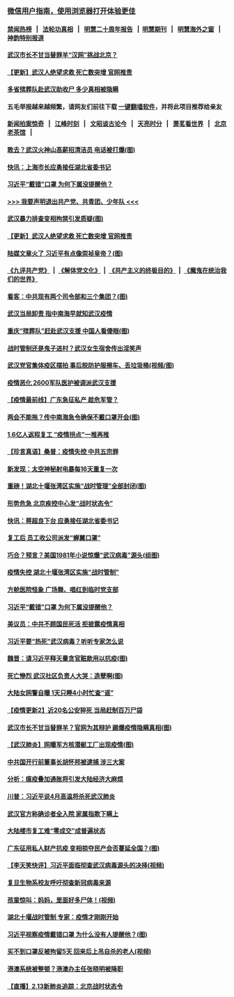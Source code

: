 ### [微信用户指南，使用浏览器打开体验更佳](https://github.com/gfw-breaker/banned-news1/blob/master/indexes/wechat-guide.md?t=0)
#### [禁闻热榜](热点新闻.md?t=0)  &nbsp;&nbsp;|&nbsp;&nbsp; [法轮功真相](https://github.com/gfw-breaker/truth/blob/master/README.md?t=0) &nbsp;&nbsp;|&nbsp;&nbsp; [明慧二十周年报告](https://github.com/gfw-breaker/mh-reports/blob/master/README.md?t=0) &nbsp;&nbsp;|&nbsp;&nbsp;[明慧期刊](https://github.com/gfw-breaker/mh-qikan) &nbsp;&nbsp;|&nbsp;&nbsp; [明慧海外之窗](https://github.com/gfw-breaker/mh-news/blob/master/README.md?t=0) &nbsp;&nbsp;|&nbsp;&nbsp; [神韵特别报道](https://github.com/gfw-breaker/mh-news/blob/master/shenyun.md?t=0)
#### [ 武汉市长不甘当替罪羊“汉网”挑战北京？](https://github.com/gfw-breaker/banned-news/blob/master/pages/nsc413/n11864550.md)
#### [ 【更新】武汉人绝望求救 死亡数突增 官网推责](https://github.com/gfw-breaker/banned-news/blob/master/pages/nf4514/n11801312.md)
#### [ 多省殡葬队赴武汉助收尸 多少真相被隐瞒](https://github.com/gfw-breaker/banned-news/blob/master/pages/nf4514/n11864132.md)
#### 五毛举报越来越频繁，请网友们前往下载 [一键翻墙软件](https://github.com/gfw-breaker/ssr-accounts)，并将此项目推荐给亲友
#### [新闻拍案惊奇](https://github.com/gfw-breaker/banned-news1/blob/master/pages/link4.md) &nbsp;&nbsp;|&nbsp;&nbsp; [江峰时刻](https://github.com/gfw-breaker/banned-news1/blob/master/pages/link4.md) &nbsp;&nbsp;|&nbsp;&nbsp; [文昭谈古论今](https://github.com/gfw-breaker/banned-news1/blob/master/pages/link4.md) &nbsp;&nbsp;|&nbsp;&nbsp; [天亮时分](https://github.com/gfw-breaker/banned-news1/blob/master/pages/link4.md) &nbsp;&nbsp;|&nbsp;&nbsp; [萧茗看世界](https://github.com/gfw-breaker/banned-news1/blob/master/pages/link4.md) &nbsp;&nbsp;|&nbsp;&nbsp; [北京老茶馆](https://github.com/gfw-breaker/banned-news1/blob/master/pages/link4.md) &nbsp;&nbsp;|&nbsp;&nbsp; 
#### [ 敢去？武汉火神山高薪招清洁员 电话被打爆(图)](https://github.com/gfw-breaker/banned-news/blob/master/pages/p1/922897.md)
#### [ 快讯：上海市长应勇接任湖北省委书记](https://github.com/gfw-breaker/banned-news/blob/master/pages/nsc413/n11865112.md)
#### [ 习近平“戴错”口罩 为何下属没提醒他？](https://github.com/gfw-breaker/banned-news/blob/master/pages/prog1138/a102775984.md)
#### [>>> 我要声明退出共产党、共青团、少年队 <<<](https://github.com/begood0513/goodnews/blob/master/quit/letter.md) 
#### [ 武汉暴力排查变相拘禁引发质疑(图)](https://github.com/gfw-breaker/banned-news/blob/master/pages/p1/922902.md)
#### [ 【更新】武汉人绝望求救 死亡数突增 官网推责](https://github.com/gfw-breaker/banned-news/blob/master/pages/nsc413/n11801312.md)
#### [ 陆媒文章火了 习近平有点像崇祯皇帝？(图)](https://github.com/gfw-breaker/banned-news/blob/master/pages/p2/922910.md)
#### [《九评共产党》](https://github.com/begood0513/9ping.md/blob/master/README.md) &nbsp;|&nbsp; [《解体党文化》](../../../../jtdwh.md/blob/master/README.md)  &nbsp;|&nbsp; [《共产主义的终极目的》](../../../../gczydzjmd.md/blob/master/README.md) &nbsp;|&nbsp; [《魔鬼在统治我们的世界》](../../../../mgztzwmdsj.md/blob/master/README.md) 
#### [ 看客：中共现有两个司令部和三个集团？(图)](https://github.com/gfw-breaker/banned-news/blob/master/pages/p2/922873.md)
#### [ 武汉当局卸责 指中南海早就知武汉疫情](https://github.com/gfw-breaker/banned-news/blob/master/pages/prog204/a102776122.md)
#### [ 重庆“殡葬队”赶赴武汉支援 中国人看傻眼(图)](https://github.com/gfw-breaker/banned-news/blob/master/pages/p1/922886.md)
#### [ 战时管制还是鬼子进村？武汉女生宿舍传出淫笑声](https://github.com/gfw-breaker/banned-news/blob/master/pages/prog204/a102776081.md)
#### [ 武汉党官集体疫区摆拍 事后脱防护服擦车、丢垃圾桶(视频/图)](https://github.com/gfw-breaker/banned-news/blob/master/pages/p1/922908.md)
#### [ 疫情恶化 2600军队医护被调派武汉支援](https://github.com/gfw-breaker/banned-news/blob/master/pages/nsc413/n11865111.md)
#### [ 【疫情最前线】广东急征私产 趁危军管？](https://github.com/gfw-breaker/banned-news/blob/master/pages/nf4514/n11864205.md)
#### [ 两会不能拖？传中南海急令确保不戴口罩开会(图)](https://github.com/gfw-breaker/banned-news/blob/master/pages/p2/922875.md)
#### [ 1.6亿人返程复工 “疫情拐点”一推再推](https://github.com/gfw-breaker/banned-news/blob/master/pages/nf4514/n11864186.md)
#### [ 【珍言真语】桑普：疫情失控 中共五宗罪](https://github.com/gfw-breaker/banned-news/blob/master/pages/nf4514/n11864157.md)
#### [ 新发现：太空神秘射电暴每16天重复一次](https://github.com/gfw-breaker/banned-news/blob/master/pages/nf4514/n11864923.md)
#### [ 重磅！湖北十堰张湾区实施“战时管理”全部封闭(图)](https://github.com/gfw-breaker/banned-news/blob/master/pages/p1/922898.md)
#### [ 形势危急 北京疾控中心发“战时状态令”](https://github.com/gfw-breaker/banned-news/blob/master/pages/nsc413/n11866362.md)
#### [ 快讯：蒋超良下台 应勇接任湖北省委书记](https://github.com/gfw-breaker/banned-news/blob/master/pages/prog1138/a102776140.md)
#### [ 复工后 员工收公司派发“蝉翼口罩”](https://github.com/gfw-breaker/banned-news/blob/master/pages/nsc413/n11864951.md)
#### [ 巧合？预言？美国1981年小说惊爆“武汉病毒”源头(组图)](https://github.com/gfw-breaker/banned-news/blob/master/pages/p1/922900.md)
#### [ 疫情失控 湖北十堰张湾区实施“战时管制”](https://github.com/gfw-breaker/banned-news/blob/master/pages/nsc413/n11864771.md)
#### [ 方舱医院怪象 广场舞、唱红到临时党支部](https://github.com/gfw-breaker/banned-news/blob/master/pages/nsc413/n11864361.md)
#### [ 习近平“戴错”口罩 为何下属没提醒他？](https://github.com/gfw-breaker/banned-news/blob/master/pages/prog204/a102775984.md)
#### [ 美议员：中共不顾国民死活 拒披露疫情真相](https://github.com/gfw-breaker/banned-news/blob/master/pages/nsc413/n11866147.md)
#### [ 习近平要“热死”武汉病毒？听听专家怎么说](https://github.com/gfw-breaker/banned-news/blob/master/pages/prog204/a102776282.md)
#### [ 魏晋：请习近平释天量贪官赃款用以抗疫(图)](https://github.com/gfw-breaker/banned-news/blob/master/pages/p2/922870.md)
#### [ 死亡慘烈 武汉社区负责人大哭：造孽啊(图)](https://github.com/gfw-breaker/banned-news/blob/master/pages/p1/922981.md)
#### [ 大陆女网警自曝 1天只睡4小时忙查“谣”](https://github.com/gfw-breaker/banned-news/blob/master/pages/nsc413/n11864471.md)
#### [ 【疫情更新2】近20名公安猝死 当局赶制百万尸袋](https://github.com/gfw-breaker/banned-news/blob/master/pages/prog204/a102775451.md)
#### [ 武汉市长不甘当替罪羊？官网为其辩护 踢爆疫情隐瞒真相(图)](https://github.com/gfw-breaker/banned-news/blob/master/pages/p2/922921.md)
#### [ 【武汉肺炎】网曝军方核潜艇工厂出现疫情(图)](https://github.com/gfw-breaker/banned-news/blob/master/pages/p1/922865.md)
#### [ 中共国开行前董事长胡怀邦被逮捕 涉三大案](https://github.com/gfw-breaker/banned-news/blob/master/pages/nsc413/n11865943.md)
#### [ 分析：瘟疫叠加通胀将引发大陆经济大麻烦](https://github.com/gfw-breaker/banned-news/blob/master/pages/nsc413/n11864680.md)
#### [ 川普：习近平说4月高温将杀死武汉肺炎](https://github.com/gfw-breaker/banned-news/blob/master/pages/nsc413/n11860814.md)
#### [ 武汉官方称确诊者全入院 家属指欺下瞒上](https://github.com/gfw-breaker/banned-news/blob/master/pages/nf4514/n11864466.md)
#### [ 大陆楼市复工难“零成交”成普遍状态](https://github.com/gfw-breaker/banned-news/blob/master/pages/nf4514/n11864106.md)
#### [ 广东征用私人财产抗疫 变相掠夺民产会否蔓延全国？(图)](https://github.com/gfw-breaker/banned-news/blob/master/pages/p1/922907.md)
#### [ 【李天笑快评】习近平面临彻查武汉病毒源头的决择(视频)](https://github.com/gfw-breaker/banned-news/blob/master/pages/p1/922688.md)
#### [ 复旦生物系校友呼吁彻查新冠病毒来源](https://github.com/gfw-breaker/banned-news/blob/master/pages/nsc413/n11862499.md)
#### [ 孩童惊叫：妈妈，里面好多尸体！(视频)](https://github.com/gfw-breaker/banned-news/blob/master/pages/prog204/a102776202.md)
#### [ 湖北十堰战时管制 专家：疫情才刚刚开始](https://github.com/gfw-breaker/banned-news/blob/master/pages/prog204/a102775896.md)
#### [ 习近平视察疫情戴错口罩 为什么没有人提醒他？(图)](https://github.com/gfw-breaker/banned-news/blob/master/pages/p3/922901.md)
#### [ 买不到口罩反被拘留5天 回来后上吊自杀的老人(视频)](https://github.com/gfw-breaker/banned-news/blob/master/pages/p1/922892.md)
#### [ 港澳系统被整顿？港澳办主任张晓明被降职](https://github.com/gfw-breaker/banned-news/blob/master/pages/nsc413/n11865277.md)
#### [ 【直播】2.13新肺炎追踪：北京战时状态令](https://github.com/gfw-breaker/banned-news/blob/master/pages/nf4514/n11866261.md)
